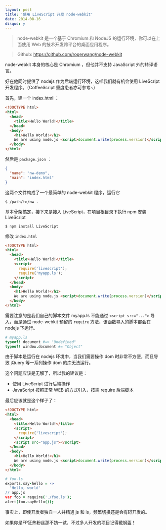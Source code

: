 ```yaml
---
layout: post
title: '使用 LiveScript 开发 node-webkit'
date: 2014-08-16
disqus: y
---
```


> node-webkit 是一个基于 Chromium 和 NodeJS 的运行环境，你可以在上面使用 Web 的技术开发跨平台的桌面应用程序。

> Github: https://github.com/rogerwang/node-webkit

node-webkit 本身的核心是 Chromium ，但他并不支持 JavaScript 外的转译语言。

好在他同时提供了 nodejs 作为后端运行环境，这样我们就有机会使用 LiveScript 开发程序。（CoffeeScript 重度患者亦可参考~）



首先，建一个 index.html ：

```html
<!DOCTYPE html>
<html>
  <head>
    <title>Hello World!</title>
  </head>
  <body>
    <h1>Hello World!</h1>
    We are using node.js <script>document.write(process.version)</script>.
  </body>
</html>
```

然后是 `package.json` ：

```json
{
  "name": "nw-demo",
  "main": "index.html"
}
```

这两个文件构成了一个最简单的 node-webkit 程序，运行它

```
$ /path/to/nw .
```

基本骨架搞定，接下来是接入 LiveScript，在项目根目录下执行 npm 安装 LiveScript

```
$ npm install LiveScript
```

修改 `index.html`

```html
<!DOCTYPE html>
<html>
  <head>
    <title>Hello World!</title>
    <script>
      require('livescript');
      require('myapp.ls');
    </script>
  </head>
  <body>
    <h1>Hello World!</h1>
    We are using node.js <script>document.write(process.version)</script>.
  </body>
</html>
```

需要注意的是我们自己的脚本文件 myapp.ls 不能通过 `<script src="...">` 导入，而是通过 node-webkit 预留的 `require` 方法，该函数导入的脚本都会在 nodejs 下运行。

```coffeescript
# myapp.ls
typeof! document #=> "Undefined"
typeof! window.document #= "Object"
```

由于脚本是运行在 nodejs 环境中，当我们需要操作 dom 时非常不方便，而且导致 jQuery 等一系列操作 dom 的库无法运行。

这个问题应该是无解了，所以我的建议是：

* 使用 LiveScript 进行后端操作
* JavaScript 按照正常 WEB 的方式引入，按需 require 后端脚本


最后应该就是这个样子了：

```html
<!DOCTYPE html>
<html>
  <head>
    <title>Hello World!</title>
    <script>
      require('livescript');
    </script>
    <script src="app.js"></script>
  </head>
  <body>
    <h1>Hello World!</h1>
    We are using node.js <script>document.write(process.version)</script>.
  </body>
</html>
```

```coffeescript
# foo.ls
exports.say-hello = ->
  'Hello, world'
// app.js
var foo = require('./foo.ls');
alert(foo.sayHello());
```

事实上，即使开发者独自一人并精通 js 和 ls，频繁切换还是会有碍开发的。

如果你是FP狂热粉丝那不妨一试，不过多人开发的项目记得戴钢盔！